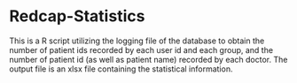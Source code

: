 # Redcap-Statistics
This is a R script utilizing the logging file of the database to obtain the number of patient ids recorded by each user id and each group, and the number of patient id (as well as patient name) recorded by each doctor. 
The output file is an xlsx file containing the statistical information.
